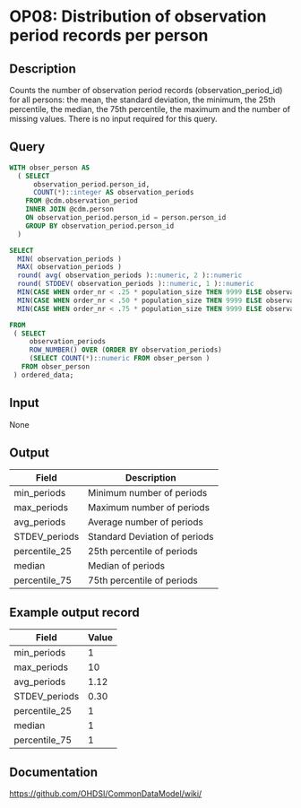 <!---
Group:observation period
Name:OP08 Distribution of observation period records per person
Author:Patrick Ryan
CDM Version: 5.3
-->

# OP08: Distribution of observation period records per person

## Description
Counts the number of observation period records (observation_period_id) for all persons: 
the mean, the standard deviation, the minimum, the 25th percentile, the median, the 75th percentile, 
the maximum and the number of missing values. There is no input required for this query.

## Query
```sql
WITH obser_person AS
  ( SELECT
      observation_period.person_id,
      COUNT(*)::integer AS observation_periods
    FROM @cdm.observation_period
    INNER JOIN @cdm.person 
    ON observation_period.person_id = person.person_id
    GROUP BY observation_period.person_id
  )

SELECT 
  MIN( observation_periods )                                                              AS min_periods ,
  MAX( observation_periods )                                                              AS max_periods ,
  round( avg( observation_periods )::numeric, 2 )::numeric                                                  AS avg_periods ,
  round( STDDEV( observation_periods )::numeric, 1 )::numeric                                                AS STDEV_periods ,
  MIN(CASE WHEN order_nr < .25 * population_size THEN 9999 ELSE observation_periods END)  AS percentile_25,
  MIN(CASE WHEN order_nr < .50 * population_size THEN 9999 ELSE observation_periods END)  AS median_value,
  MIN(CASE WHEN order_nr < .75 * population_size THEN 9999 ELSE observation_periods END)  AS percentile_75

FROM 
 ( SELECT 
     observation_periods                                                     AS observation_periods,
     ROW_NUMBER() OVER (ORDER BY observation_periods)                        AS order_nr,
     (SELECT COUNT(*)::numeric FROM obser_person )                                    AS population_size
   FROM obser_person
 ) ordered_data;
```

## Input

None

## Output

| Field |  Description |
| --- | --- |
|  min_periods |  Minimum number of periods  |
|  max_periods |  Maximum number of periods |
|  avg_periods |  Average number of periods |
|  STDEV_periods |  Standard Deviation of periods |
|  percentile_25 |  25th percentile of periods |
|  median |  Median of periods |
|  percentile_75 |  75th percentile of periods |

## Example output record

| Field |  Value |
| --- | --- |
|  min_periods |  1 |
|  max_periods |  10 |
|  avg_periods |  1.12 |
|  STDEV_periods |  0.30 |
|  percentile_25 |  1 |
|  median |  1 |
|  percentile_75 |  1  |


## Documentation
https://github.com/OHDSI/CommonDataModel/wiki/
